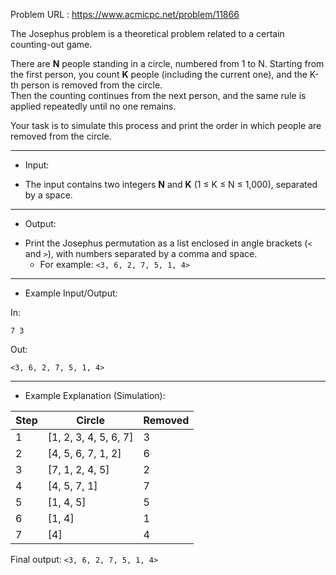 Problem URL : https://www.acmicpc.net/problem/11866

The Josephus problem is a theoretical problem related to a certain counting-out game.

There are **N** people standing in a circle, numbered from 1 to N. Starting from the first person, you count **K** people (including the current one), and the K-th person is removed from the circle.  
Then the counting continues from the next person, and the same rule is applied repeatedly until no one remains.

Your task is to simulate this process and print the order in which people are removed from the circle.

---
* Input:

- The input contains two integers **N** and **K** (1 ≤ K ≤ N ≤ 1,000), separated by a space.

---
* Output:

- Print the Josephus permutation as a list enclosed in angle brackets (`<` and `>`), with numbers separated by a comma and space.
  - For example: `<3, 6, 2, 7, 5, 1, 4>`

---
* Example Input/Output:

In:
```
7 3
```

Out:
```
<3, 6, 2, 7, 5, 1, 4>
```

---
* Example Explanation (Simulation):

| Step | Circle               | Removed |
|------|----------------------|---------|
| 1    | [1, 2, 3, 4, 5, 6, 7] | 3       |
| 2    | [4, 5, 6, 7, 1, 2]    | 6       |
| 3    | [7, 1, 2, 4, 5]       | 2       |
| 4    | [4, 5, 7, 1]          | 7       |
| 5    | [1, 4, 5]             | 5       |
| 6    | [1, 4]                | 1       |
| 7    | [4]                   | 4       |

Final output: `<3, 6, 2, 7, 5, 1, 4>`